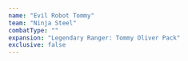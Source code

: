 ```yaml
---
name: "Evil Robot Tommy"
team: "Ninja Steel"
combatType: ""
expansion: "Legendary Ranger: Tommy Oliver Pack"
exclusive: false
---
```


<!--stackedit_data:
eyJoaXN0b3J5IjpbLTExMzY5NTM1MzVdfQ==
-->
